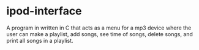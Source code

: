 # ipod-interface
A program in written in C that acts as a menu for a mp3 device where the user can make a playlist, add songs, see time of songs, delete songs, and print all songs in a playlist.  
